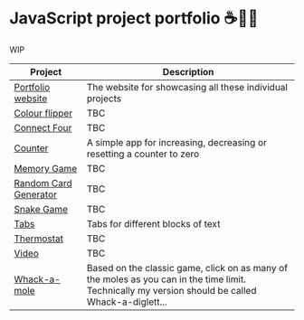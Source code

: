 # JavaScript project portfolio ☕📜📂

WIP

| Project | Description |
| --- | --- |
| [Portfolio website](https://jasylwong.github.io/javascript-projects/) | The website for showcasing all these individual projects |
| [Colour flipper](https://jasylwong.github.io/javascript-projects/projects/colour-flipper/index.html) | TBC
| [Connect Four](https://jasylwong.github.io/javascript-projects/projects/connect-four/index.html) | TBC
| [Counter](https://jasylwong.github.io/javascript-projects/projects/counter/index.html) | A simple app for increasing, decreasing or resetting a counter to zero
| [Memory Game](https://jasylwong.github.io/javascript-projects/projects/memory-game/index.html) | TBC
| [Random Card Generator](https://jasylwong.github.io/javascript-projects/projects/random-card-generator/index.html) | TBC
| [Snake Game](https://jasylwong.github.io/javascript-projects/projects/snake-game/index.html) | TBC
| [Tabs](https://jasylwong.github.io/javascript-projects/projects/tabs/index.html) | Tabs for different blocks of text
| [Thermostat](https://jasylwong.github.io/javascript-projects/projects/thermostat/index.html) | TBC
| [Video](https://jasylwong.github.io/javascript-projects/projects/video/index.html) | TBC
| [Whack-a-mole](https://jasylwong.github.io/javascript-projects/projects/whack-a-mole/index.html) | Based on the classic game, click on as many of the moles as you can in the time limit. Technically my version should be called Whack-a-diglett...